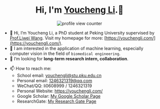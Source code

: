 <h1 align="center">Hi, I'm <a href="https://youchengli.com">Youcheng Li</a>.👋 </h1> 
<!--
![](https://visitor-badge.glitch.me/badge?page_id=xjtulyc.YouchengLi&right_color=green)
-->
<p align="center">
    <img src="https://komarev.com/ghpvc/?username=xjtulyc&color=0079fa&style=flat-square&label=PROFILE+VIEWS" alt="profile view counter">
</p>

- 👋 Hi, I’m Youcheng Li, a PhD student at Peking University supervised by [Prof.Liwei Wang](http://www.liweiwang-pku.com/). Visit my homepage for more: [https://youchengli.com/](https://youchengli.com/).
- 🔭 I am interested in the application of machine learning, especially computer vision in the field of ``biomedical engineering``. 
- 👯 I’m looking for **long-term research intern, collaboration**.
<!--<img align="right" src="https://github-readme-stats.vercel.app/api?username=xjtulyc&show_icons=true&icon_color=CE1D2D&text_color=718096&bg_color=00000000&hide_title=true&hide_border=true&hide=stars" />
-->
- 📫 How to reach me: 
  - School email: youchengli@stu.pku.edu.cn
  - Personal email: 1246321319@qq.com
  - WeChat/QQ: li0608999 / 1246321319
  - Personal Website: https://youchengli.com/
  - Google Scholar: [My Google Scholar Page](https://scholar.google.com/citations?user=cRWgAzcAAAAJ&hl=zh-CN)
  - ResearchGate: [My Research Gate Page](https://www.researchgate.net/profile/Youcheng-Li-2)

<!-- From this repo: https://github.com/anuraghazra/github-readme-stats -->
<!--![Youcheng's github stats](https://github-readme-stats.vercel.app/api?username=xjtulyc&show_icons=false&count_private=true&include_all_commits=true&hide=prs,issues,contribs&theme=vue&hide_title=true&hide_rank=true)
-->

<!-- ![Youcheng's github stats](https://github-readme-stats.vercel.app/api?username=xjtulyc&show_icons=true&theme=radical&include_all_commits=true) 

  
![Quiec's github stats](https://github-readme-stats.vercel.app/api/top-langs/?username=xjtulyc&theme=radical&layout=compact)

 -->



<!-- My Readme Profile!
I spent a lot of time to make my Readme, and if you like it feel free to take inspiration!

**Acknowledgements**
Awesome Readme Templates
Awesome README
How to write a Good readme

**Authors**
@xjtulyc

**Deployment**
Creating a README on GitHub is a simple process. Here are the steps:

Click the "Create new file" button located in a new github repository (your username).

In the "Name your file" field, enter "README.md" (without the quotes).

Feel free to copy and paste anything you liked from my readme (Customizing it to fit your own theme and stats)

Once you've added all the content, scroll to the bottom of the page and click the "Commit new file" button.

Your README will now be visible on the main page of your repository. -->

<!-- <a href="https://app.daily.dev/Youcheng_Li"> <img align='right' src="https://api.daily.dev/devcards/ed4df8f110154a89bb7cf75bfa617333.png?r=q3k" width="350" alt="Youcheng Li's Dev Card" /></a>

<h3 align="center">Languages and Tools:</h3>
<p align="center"> <a href="https://www.w3schools.com/cpp/" target="_blank" rel="noreferrer"> <img src="https://raw.githubusercontent.com/devicons/devicon/master/icons/cplusplus/cplusplus-original.svg" alt="cplusplus" width="40" height="40"/> </a> <a href="https://www.mathworks.com/" target="_blank" rel="noreferrer"> <img src="https://upload.wikimedia.org/wikipedia/commons/2/21/Matlab_Logo.png" alt="matlab" width="40" height="40"/> </a> <a href="https://www.python.org" target="_blank" rel="noreferrer"> <img src="https://raw.githubusercontent.com/devicons/devicon/master/icons/python/python-original.svg" alt="python" width="40" height="40"/> </a> <a href="https://pytorch.org/" target="_blank" rel="noreferrer"> <img src="https://www.vectorlogo.zone/logos/pytorch/pytorch-icon.svg" alt="pytorch" width="40" height="40"/> </a> </p>

<div align="center">
  <h2> <strong> Actively Learning </strong></h2>
  <img src="https://skillicons.dev/icons?i=bash,git,linux,nim,html,css,js" alt="skills actively learning logos"> <br> 
  <h2> <strong> Plan to Learn </strong></h2>
  <img src="https://skillicons.dev/icons?i=py,react,bootstrap,sass,ts,netlify" alt="skills planning to learn logos">
</div>



  <img src="https://github-readme-stats-i66v.vercel.app/api/top-langs/?username=xjtulyc&langs_count=6&card_width=500&bg_color=000000&text_color=0079fa&hide_border=true&layout=compact" alt="Most used languages" /> <br>

  <img src="https://streak-stats.demolab.com?    user=xjtulyc&theme=highcontrast&hide_border=true&border_radius=0&ring=2100FA&background=000000&fire=0079FA&currStreakNum=0079FA&dates=0079FA&sideNums=0079FA&currStreakLabel=0079FA&stroke=0079FA&sideLabels=0079FA" height="150" alt="streaks graph"  />

  <img src="https://github-readme-stats-i66v.vercel.app/api?username=xjtulyc&show_icons=true&title_color=0079fa&text_color=0079fa&iconcolor=0079fa&hide_border=true&bg_color=000000&border_radius=0&count_private=true&include_all_commits=true" height="150" alt="stats graph"  />
</div> <br>

[![Youcheng Li's Github Activity Graph](https://github-readme-activity-graph.cyclic.app/graph?username=xjtulyc&custom_title=xjtulyc's%20GitHub%20Activity%20Graph&bg_color=000000&color=0079fa&line=2100fa&point=0079fa&area=true&hide_border=true)](https://github.com/ashutosh00710/github-readme-activity-graph)
 -->
